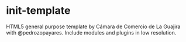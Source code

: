 # init-template
HTML5 general purpose template by Cámara de Comercio de La Guajira with @pedrozopayares. Include modules and plugins in low resolution.
